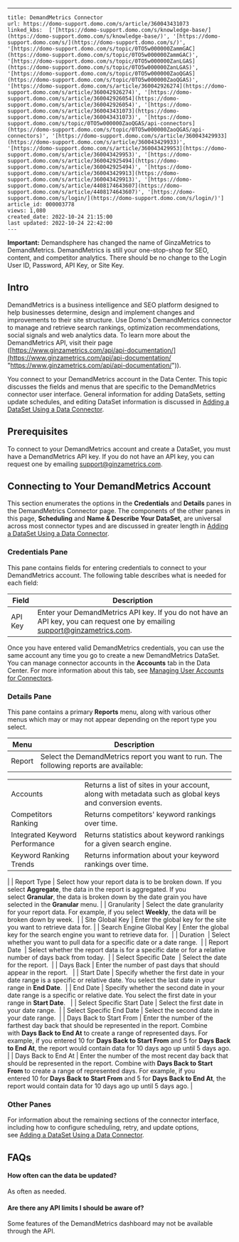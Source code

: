 ---
    title: DemandMetrics Connector
    url: https://domo-support.domo.com/s/article/360043431073
    linked_kbs:  ['[https://domo-support.domo.com/s/knowledge-base/](https://domo-support.domo.com/s/knowledge-base/)', '[https://domo-support.domo.com/s/](https://domo-support.domo.com/s/)', '[https://domo-support.domo.com/s/topic/0TO5w000000ZammGAC](https://domo-support.domo.com/s/topic/0TO5w000000ZammGAC)', '[https://domo-support.domo.com/s/topic/0TO5w000000ZanLGAS](https://domo-support.domo.com/s/topic/0TO5w000000ZanLGAS)', '[https://domo-support.domo.com/s/topic/0TO5w000000ZaoQGAS](https://domo-support.domo.com/s/topic/0TO5w000000ZaoQGAS)', '[https://domo-support.domo.com/s/article/360042926274](https://domo-support.domo.com/s/article/360042926274)', '[https://domo-support.domo.com/s/article/360042926054](https://domo-support.domo.com/s/article/360042926054)', '[https://domo-support.domo.com/s/article/360043431073](https://domo-support.domo.com/s/article/360043431073)', '[https://domo-support.domo.com/s/topic/0TO5w000000ZaoQGAS/api-connectors](https://domo-support.domo.com/s/topic/0TO5w000000ZaoQGAS/api-connectors)', '[https://domo-support.domo.com/s/article/360043429933](https://domo-support.domo.com/s/article/360043429933)', '[https://domo-support.domo.com/s/article/360043429953](https://domo-support.domo.com/s/article/360043429953)', '[https://domo-support.domo.com/s/article/360042925494](https://domo-support.domo.com/s/article/360042925494)', '[https://domo-support.domo.com/s/article/360043429913](https://domo-support.domo.com/s/article/360043429913)', '[https://domo-support.domo.com/s/article/4408174643607](https://domo-support.domo.com/s/article/4408174643607)', '[https://domo-support.domo.com/s/login/](https://domo-support.domo.com/s/login/)']
    article_id: 000003778
    views: 1,080
    created_date: 2022-10-24 21:15:00
    last updated: 2022-10-24 22:42:00
    ---





 

**Important:** Demandsphere has changed the name of GinzaMetrics to DemandMetrics. DemandMetrics is still your one-stop-shop for SEO, content, and competitor analytics. There should be no change to the Login User ID, Password, API Key, or Site Key. 



Intro
-----


DemandMetrics is a business intelligence and SEO platform designed to help businesses determine, design and implement changes and improvements to their site structure. Use Domo's DemandMetrics connector to manage and retrieve search rankings, optimization recommendations, social signals and web analytics data. To learn more about the DemandMetrics API, visit their page ([https://www.ginzametrics.com/api/api-documentation/](https://www.ginzametrics.com/api/api-documentation/ "https://www.ginzametrics.com/api/api-documentation/")).


You connect to your DemandMetrics account in the Data Center. This topic discusses the fields and menus that are specific to the DemandMetrics connector user interface. General information for adding DataSets, setting update schedules, and editing DataSet information is discussed in [Adding a DataSet Using a Data Connector](/s/article/360042926274 "Adding a DataSet Using a Data Connector").


Prerequisites
-------------


To connect to your DemandMetrics account and create a DataSet, you must have a DemandMetrics API key. If you do not have an API key, you can request one by emailing [support@ginzametrics.com](mailto:support@ginzametrics.com "mailto:support@ginzametrics.com"). 


Connecting to Your DemandMetrics Account
----------------------------------------


This section enumerates the options in the **Credentials** and **Details** panes in the DemandMetrics Connector page. The components of the other panes in this page, **Scheduling** and **Name & Describe Your DataSet**, are universal across most connector types and are discussed in greater length in [Adding a DataSet Using a Data Connector](/s/article/360042926274 "Adding a DataSet Using a Data Connector").


### Credentials Pane


This pane contains fields for entering credentials to connect to your DemandMetrics account. The following table describes what is needed for each field:  




| Field | Description |
| --- | --- |
| API Key | Enter your DemandMetrics API key. If you do not have an API key, you can request one by emailing [support@ginzametrics.com](mailto:support@ginzametrics.com "mailto:support@ginzametrics.com").  |


Once you have entered valid DemandMetrics credentials, you can use the same account any time you go to create a new DemandMetrics DataSet. You can manage connector accounts in the **Accounts** tab in the Data Center. For more information about this tab, see [Managing User Accounts for Connectors](/s/article/360042926054 "Managing User Accounts for Connectors").


### Details Pane


This pane contains a primary **Reports** menu, along with various other menus which may or may not appear depending on the report type you select.




| Menu | Description |
| --- | --- |
| Report | Select the DemandMetrics report you want to run. The following reports are available:

|  |  |
| --- | --- |
| Accounts | Returns a list of sites in your account, along with metadata such as global keys and conversion events. |
| Competitors Ranking | Returns competitors' keyword rankings over time. |
| Integrated Keyword Performance | Returns statistics about keyword rankings for a given search engine.  |
| Keyword Ranking Trends | Returns information about your keyword rankings over time. |

 |
| Report Type | Select how your report data is to be broken down. If you select **Aggregate**, the data in the report is aggregated. If you select **Granular**, the data is broken down by the date grain you have selected in the **Granular** menu. |
| Granularity | Select the date granularity for your report data. For example, if you select **Weekly**, the data will be broken down by week.  |
| Site Global Key | Enter the global key for the site you want to retrieve data for. |
| Search Engine Global Key | Enter the global key for the search engine you want to retrieve data for.  |
| Duration  | Select whether you want to pull data for a specific date or a date range.  |
| Report Date  | Select whether the report data is for a specific date or for a relative number of days back from today.  |
| Select Specific Date  | Select the date for the report.  |
| Days Back | Enter the number of past days that should appear in the report.   |
| Start Date | Specify whether the first date in your date range is a specific or relative date. You select the last date in your range in **End Date**.  |
| End Date | Specify whether the second date in your date range is a specific or relative date. You select the first date in your range in **Start Date**.   |
| Select Specific Start Date | Select the first date in your date range.  |
| Select Specific End Date | Select the second date in your date range.  |
| Days Back to Start From | Enter the number of the farthest day back that should be represented in the report. Combine with **Days Back to End At** to create a range of represented days.
For example, if you entered 10 for **Days Back to Start From** and 5 for **Days Back to End At**, the report would contain data for 10 days ago up until 5 days ago. |
| Days Back to End At | Enter the number of the most recent day back that should be represented in the report. Combine with **Days Back to Start From** to create a range of represented days.
For example, if you entered 10 for **Days Back to Start From** and 5 for **Days Back to End At**, the report would contain data for 10 days ago up until 5 days ago. |


### Other Panes


For information about the remaining sections of the connector interface, including how to configure scheduling, retry, and update options, see [Adding a DataSet Using a Data Connector](/s/article/360042926274 "Adding a DataSet Using a Data Connector").


FAQs
----


#### How often can the data be updated?


As often as needed.


#### Are there any API limits I should be aware of?


Some features of the DemandMetrics dashboard may not be available through the API.

